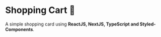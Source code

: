 # Shopping Cart :shopping_cart:
 
A simple shopping card using **ReactJS, NextJS, TypeScript and Styled-Components**.
